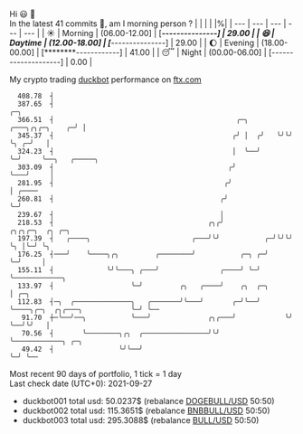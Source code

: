 Hi :smiley: :wave:  
In the latest 41 commits :bug:, am I morning person ? 
| | | | |%|
| --- | --- | --- | --- | --- |
| :sunny: | Morning | (06.00-12.00] | [*****---------------] | 29.00 |
| :satisfied: | Daytime | (12.00-18.00] | [*****---------------] | 29.00 |
| :moon: | Evening | (18.00-00.00] | [********------------] | 41.00 |
| :sleeping: | Night | (00.00-06.00] | [--------------------] | 0.00 |

My crypto trading [duckbot](https://github.com/jojoee/duckbot) performance on [ftx.com](https://ftx.com/#a=13144711)
```
  408.78  ┤
  387.65  ┤                                                                   ╭─╮
  366.51  ┤                                             ╭─╮   ╭───╮╭╮╭─╮    ╭─╯ │
  345.37  ┤                                            ╭╯ │  ╭╯   ╰╯╰╯ ╰╮ ╭─╯   │
  324.23  ┤                                            │  ╰──╯          ╰─╯     ╰──╮   ╭─────╮
  303.09  ┤                                           ╭╯                           ╰───╯     │
  281.95  ┤                                          ╭╯                                      │ ╭────
  260.81  ┤                                         ╭╯                                       ╰─╯
  239.67  ┤                                         │
  218.53  ┤                                      ╭╮╭╯            ╭╮╭╮╭─╮  ╭╮ ╭─╮
  197.39  ┤   ╭────╮                         ╭───╯╰╯           ╭─╯╰╯╰╯ ╰╮ │╰─╯ ╰╮
  176.25  ┤───╯    ╰────╮╭╮         ╭────────╯           ╭─╮ ╭─╯        ╰─╯     │
  155.11  ┤             ╰╯╰───╮ ╭───╯               ╭────╯ ╰─╯                  ╰────────────╮
  133.97  ┤                   ╰─╯         ╭╮   ╭────╯    ╭╮  ╭─╮                             │ ╭─╮
  112.83  ┤─╮  ╭──────────────╮   ╭───────╯╰───╯       ╭─╯╰──╯ ╰────╮╭─╮  ╭╮╭───╮            ╰─╯ ╰──
   91.70  ┼─╰──╯──╮           ╰───╯              ╭╮╭───╯            ╰╯ ╰──╯╰╯   │
   70.56  ┤       ╰────────╮╭╮  ╭────────────────╯╰╯                            ╰────────────╮ ╭─╮
   49.42  ┤                ╰╯╰──╯                                                            ╰─╯ ╰──
```
Most recent 90 days of portfolio, 1 tick = 1 day<br />
Last check date (UTC+0): 2021-09-27
- duckbot001 total usd: 50.0237$ (rebalance [DOGEBULL/USD](https://ftx.com/trade/DOGEBULL/USD#a=13144711) 50:50)
- duckbot002 total usd: 115.3651$ (rebalance [BNBBULL/USD](https://ftx.com/trade/BNBBULL/USD#a=13144711) 50:50)
- duckbot003 total usd: 295.3088$ (rebalance [BULL/USD](https://ftx.com/trade/BULL/USD#a=13144711) 50:50)

